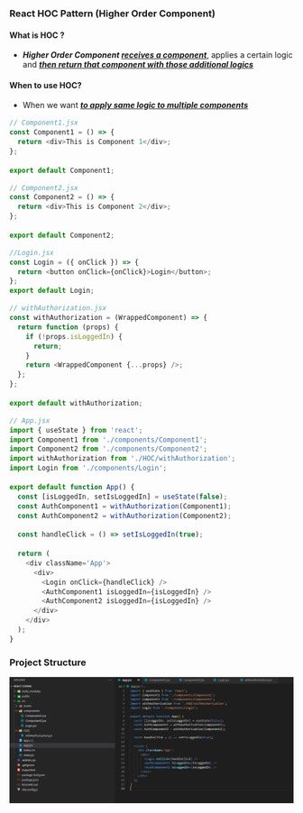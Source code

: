 ### React HOC Pattern (Higher Order Component)

#### What is HOC ?

- **_Higher Order Component <u>receives a component</u>_**, applies a certain logic and **_<u>then return that component with those additional logics</u>_**

#### When to use HOC?

- When we want **_<u>to apply same logic to multiple components</u>_**

```js
// Component1.jsx
const Component1 = () => {
  return <div>This is Component 1</div>;
};

export default Component1;
```

```js
// Component2.jsx
const Component2 = () => {
  return <div>This is Component 2</div>;
};

export default Component2;
```

```js
//Login.jsx
const Login = ({ onClick }) => {
  return <button onClick={onClick}>Login</button>;
};
export default Login;
```

```js
// withAuthorization.jsx
const withAuthorization = (WrappedComponent) => {
  return function (props) {
    if (!props.isLoggedIn) {
      return;
    }
    return <WrappedComponent {...props} />;
  };
};

export default withAuthorization;
```

```js
// App.jsx
import { useState } from 'react';
import Component1 from './components/Component1';
import Component2 from './components/Component2';
import withAuthorization from './HOC/withAuthorization';
import Login from './components/Login';

export default function App() {
  const [isLoggedIn, setIsLoggedIn] = useState(false);
  const AuthComponent1 = withAuthorization(Component1);
  const AuthComponent2 = withAuthorization(Component2);

  const handleClick = () => setIsLoggedIn(true);

  return (
    <div className='App'>
      <div>
        <Login onClick={handleClick} />
        <AuthComponent1 isLoggedIn={isLoggedIn} />
        <AuthComponent2 isLoggedIn={isLoggedIn} />
      </div>
    </div>
  );
}
```

### Project Structure

![Alt text](/coding_patterns/react_design_patterns/images_used/HOC.png)